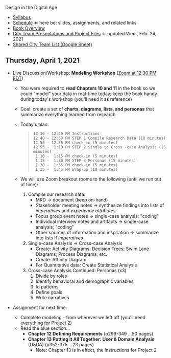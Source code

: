 Design in the Digital Age

- [Syllabus](syllabus.md)
- [Schedule](schedule.md)  &lArr; here be: slides, assignments, and related links
- [Book Overview](book-overview.md)
- [City Team Presentations and Project Files](files.md) &larr; updated Wed., Feb. 24, 2021
- [Shared City Team List (Google Sheet)](https://docs.google.com/spreadsheets/d/1GxZ4u8RjvG9D-S86QVpSdJM24KPr47ftF3mN67NC37I/edit#gid=0)

## Thursday, April 1, 2021

- Live Discussion/Workshop: **Modeling Workshop** ([Zoom at 12:30 PM EDT](https://rochester.zoom.us/j/97162292503?pwd=WVIzaGlvRlZaYkFjMGJjd3p3d2s3UT09))

  - You were required to **read Chapters 10 and 11** in the book so we could "model" your data in real-time today; keep the book handy during today's workshop (you'll need it as reference)

  - Goal: create a set of **charts, diagrams, lists, and personas** that summarize everything learned from research

  - Today's plan:

    > ```
    > 12:30 - 12:40 PM Instructions
    > 12:40 - 12:50 PM STEP 1 Compile Research Data (10 minutes)
    > 12:50 - 12:55 PM check-in (5 minutes)
    > 12:55 -  1:10 PM STEP 2 Single to Cross -case Analysis (15 minutes)
    >  1:10 -  1:15 PM check-in (5 minutes)
    >  1:15 -  1:30 PM STEP 3 Personas (15 minutes)
    >  1:30 -  1:35 PM check-in (5 minutes)
    >  1:35 -  1:45 PM Wrap-up (10 minutes)
    > ```

  - We will use Zoom breakout rooms to the following (until we run out of time):

    1. Compile our research data: 
       - MRD &rarr; document (keep on-hand)
       - Stakeholder meeting notes &rarr; synthesize findings into lists of *imperatives* and *experience attributes*
       - Focus group event notes &rarr; single-case analysis; "coding"
       - Individual interview notes and artifacts &rarr; single-case analysis; "coding"
       - Other sources of information and inspiration &rarr; summarize into lists if *imperatives*
    2. Single-case Analysis &rarr; Cross-case Analysis
       - Create: Activity Diagrams; Decision Trees; Swim Lane Diagrams; Process Diagrams; etc.
       - Create: Affinity Diagram
       - For Quantitative data: Create Statistical Analysis
    3. Cross-case Analysis Continued: Personas (x3)
       1. Divide by roles
       2. Identify behavioral and demographic variables
       3. Id patterns
       4. Define goals
       5. Write narratives

- Assignment for next time:
  - Complete modeling - from wherever we left off (you'll need everything for Project 2)
  - Read the blue section...
      - **Chapter 12 Defining Requirements** (p299-349 ...50 pages)
      - **Chapter 13 Putting it All Together: User & Domain Analysis** (U&DA) (p352-375 ...23 pages)
          - Note: Chapter 13 is in effect, the instructions for Project 2

